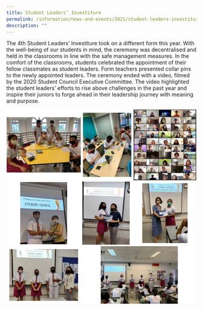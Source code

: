 ```yaml
---
title: Student Leaders’ Investiture
permalink: /information/news-and-events/2021/student-leaders-investiture
description: ""
---
```

<p>The 4th Student Leaders&rsquo; Investiture took on a different form this year. With the well-being of our students in mind, the ceremony was decentralised and held in the classrooms in line with the safe management measures. In the comfort of the classrooms, students celebrated the appointment of their fellow classmates as student leaders. Form teachers presented collar pins to the newly appointed leaders. The ceremony ended with a video, filmed by the 2020 Student Council Executive Committee. The video highlighted the student leaders&rsquo; efforts to rise above challenges in the past year and inspire their juniors to forge ahead in their leadership journey with meaning and purpose.</p>
<img src="/images/si1.png">
